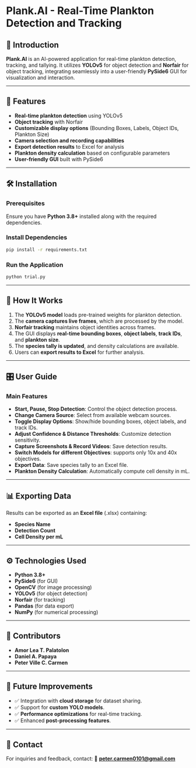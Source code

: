 # Plank.AI - Real-Time Plankton Detection and Tracking

## 🌊 Introduction

**Plank.AI** is an AI-powered application for real-time plankton detection, tracking, and tallying. It utilizes **YOLOv5** for object detection and **Norfair** for object tracking, integrating seamlessly into a user-friendly **PySide6** GUI for visualization and interaction.

---

## 🚀 Features

- **Real-time plankton detection** using YOLOv5
- **Object tracking** with Norfair
- **Customizable display options** (Bounding Boxes, Labels, Object IDs, Plankton Size)
- **Camera selection and recording capabilities**
- **Export detection results** to Excel for analysis
- **Plankton density calculation** based on configurable parameters
- **User-friendly GUI** built with PySide6

---

## 🛠️ Installation

### Prerequisites

Ensure you have **Python 3.8+** installed along with the required dependencies.

### Install Dependencies

```sh
pip install -r requirements.txt
```

### Run the Application

```sh
python trial.py
```

---

## 📜 How It Works

1. The **YOLOv5 model** loads pre-trained weights for plankton detection.
2. The **camera captures live frames**, which are processed by the model.
3. **Norfair tracking** maintains object identities across frames.
4. The GUI displays **real-time bounding boxes**, **object labels**, **track IDs**, and **plankton size**.
5. The **species tally is updated**, and density calculations are available.
6. Users can **export results to Excel** for further analysis.

---

## 🎛️ User Guide

### Main Features

- **Start, Pause, Stop Detection**: Control the object detection process.
- **Change Camera Source**: Select from available webcam sources.
- **Toggle Display Options**: Show/hide bounding boxes, object labels, and track IDs.
- **Adjust Confidence & Distance Thresholds**: Customize detection sensitivity.
- **Capture Screenshots & Record Videos**: Save detection results.
- **Switch Models for different Objectives**: supports only 10x and 40x objectives.
- **Export Data**: Save species tally to an Excel file.
- **Plankton Density Calculation**: Automatically compute cell density in mL.

---

## 📊 Exporting Data

Results can be exported as an **Excel file** (.xlsx) containing:

- **Species Name**
- **Detection Count**
- **Cell Density per mL**

---

## ⚙️ Technologies Used

- **Python 3.8+**
- **PySide6** (for GUI)
- **OpenCV** (for image processing)
- **YOLOv5** (for object detection)
- **Norfair** (for tracking)
- **Pandas** (for data export)
- **NumPy** (for numerical processing)

---

## 👥 Contributors

- **Amor Lea T. Palatolon**
- **Daniel A. Papaya**
- **Peter Ville C. Carmen**

---

## 📌 Future Improvements

- ✅ Integration with **cloud storage** for dataset sharing.
- ✅ Support for **custom YOLO models**.
- ✅ **Performance optimizations** for real-time tracking.
- ✅ Enhanced **post-processing features**.

---

## 📧 Contact

For inquiries and feedback, contact:
📩 **peter.carmen0101@gmail.com**
